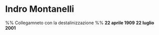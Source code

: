 # Indro Montanelli
%% Collegamneto con la destalinizzazione %%
**22 aprile 1909**
**22 luglio 2001**